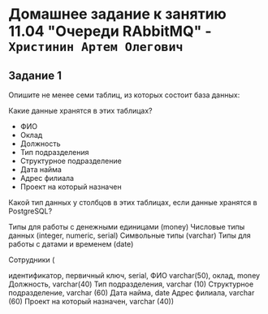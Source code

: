 # Домашнее задание к занятию 11.04 "Очереди RAbbitMQ" - `Христинин Артем Олегович`

## Задание 1
 
 Опишите не менее семи таблиц, из которых состоит база данных:

Какие данные хранятся в этих таблицах?

- ФИО
- Оклад
- Должность
- Тип подразделения
- Структурное подразделение
- Дата найма
- Адрес филиала
- Проект на который назначен

Какой тип данных у столбцов в этих таблицах, если данные хранятся в PostgreSQL?

Типы для работы с денежными единицами (money)
Числовые типы данных (integer, numeric, serial)
Символьные типы (varchar)
Типы для работы с датами и временем (date)

Сотрудники (

идентификатор, первичный ключ, serial,
ФИО varchar(50),
оклад, money
Должность, varchar(40)
Тип подразделения, varchar (10)
Структурное подразделение, varchar (60)
Дата найма, date
Адрес филиала, varchar (60)
Проект на который назначен, varchar (40))








